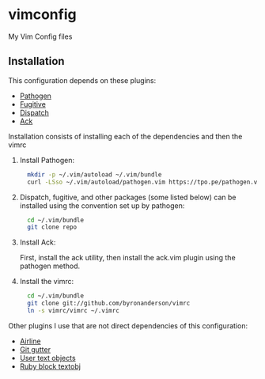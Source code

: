 vimconfig
=========

My Vim Config files

Installation
------------

This configuration depends on these plugins:

* [Pathogen](https://github.com/tpope/vim-pathogen)
* [Fugitive](https://github.com/tpope/vim-fugitive)
* [Dispatch](https://github.com/tpope/vim-dispatch)
* [Ack](https://github.com/mileszs/ack.vim)

Installation consists of installing each of the dependencies and then the vimrc

1. Install Pathogen:

    ```bash
      mkdir -p ~/.vim/autoload ~/.vim/bundle
      curl -LSso ~/.vim/autoload/pathogen.vim https://tpo.pe/pathogen.vim
    ```

2. Dispatch, fugitive, and other packages (some listed below) can be installed using the convention set up by pathogen:

    ```bash
      cd ~/.vim/bundle
      git clone repo
    ```

3. Install Ack:

    First, install the ack utility, then install the ack.vim plugin using the pathogen method.

4. Install the vimrc:

    ```bash
      cd ~/.vim/bundle
      git clone git://github.com/byronanderson/vimrc
      ln -s vimrc/vimrc ~/.vimrc
    ```

Other plugins I use that are not direct dependencies of this configuration:

* [Airline](https://github.com/bling/vim-airline)
* [Git gutter](https://github.com/airblade/vim-gitgutter)
* [User text objects](https://github.com/kana/vim-textobj-user)
* [Ruby block textobj](https://github.com/nelstrom/vim-textobj-rubyblock)

